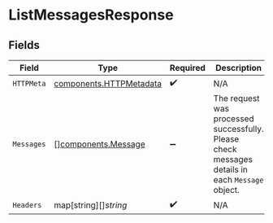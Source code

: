 # ListMessagesResponse


## Fields

| Field                                                                                           | Type                                                                                            | Required                                                                                        | Description                                                                                     |
| ----------------------------------------------------------------------------------------------- | ----------------------------------------------------------------------------------------------- | ----------------------------------------------------------------------------------------------- | ----------------------------------------------------------------------------------------------- |
| `HTTPMeta`                                                                                      | [components.HTTPMetadata](../../models/components/httpmetadata.md)                              | :heavy_check_mark:                                                                              | N/A                                                                                             |
| `Messages`                                                                                      | [][components.Message](../../models/components/message.md)                                      | :heavy_minus_sign:                                                                              | The request was processed successfully. Please check messages details in each `Message` object. |
| `Headers`                                                                                       | map[string][]*string*                                                                           | :heavy_check_mark:                                                                              | N/A                                                                                             |